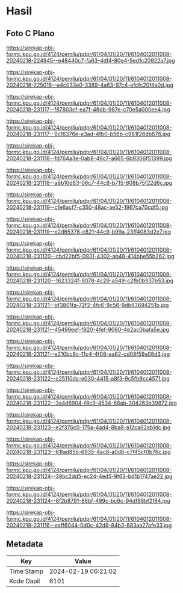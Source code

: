 # Hasil

## Foto C Plano

https://sirekap-obj-formc.kpu.go.id/4124/pemilu/pdpr/61/04/01/20/11/6104012011008-20240218-224945--e48440c7-fa63-4df4-80e4-5ed1c20922a7.jpg

https://sirekap-obj-formc.kpu.go.id/4124/pemilu/pdpr/61/04/01/20/11/6104012011008-20240218-225016--e4c033e0-3389-4a63-97c4-efcfc20f4a0d.jpg

https://sirekap-obj-formc.kpu.go.id/4124/pemilu/pdpr/61/04/01/20/11/6104012011008-20240218-231117--f87803cf-ea7f-48db-987e-c70e5a000ee4.jpg

https://sirekap-obj-formc.kpu.go.id/4124/pemilu/pdpr/61/04/01/20/11/6104012011008-20240218-231117--9c16376e-e3ad-4fb0-b56b-c981f26db676.jpg

https://sirekap-obj-formc.kpu.go.id/4124/pemilu/pdpr/61/04/01/20/11/6104012011008-20240218-231118--fd764a3e-0ab8-49c7-a665-6b9306f51399.jpg

https://sirekap-obj-formc.kpu.go.id/4124/pemilu/pdpr/61/04/01/20/11/6104012011008-20240218-231118--a9b10d83-06c7-44c8-b715-808b75f22d6c.jpg

https://sirekap-obj-formc.kpu.go.id/4124/pemilu/pdpr/61/04/01/20/11/6104012011008-20240218-231119--cfe6acf7-c350-48ac-ae52-1967ca70cdf5.jpg

https://sirekap-obj-formc.kpu.go.id/4124/pemilu/pdpr/61/04/01/20/11/6104012011008-20240218-231119--e2d65378-c821-44c9-b99a-23ff4083d2e7.jpg

https://sirekap-obj-formc.kpu.go.id/4124/pemilu/pdpr/61/04/01/20/11/6104012011008-20240218-231120--cbd22bf5-0931-4302-ab48-414bbe55b262.jpg

https://sirekap-obj-formc.kpu.go.id/4124/pemilu/pdpr/61/04/01/20/11/6104012011008-20240218-231120--1623324f-8078-4c29-a549-c2fb0b937b53.jpg

https://sirekap-obj-formc.kpu.go.id/4124/pemilu/pdpr/61/04/01/20/11/6104012011008-20240218-231121--bf3801fa-72f2-4fc6-9c56-9db63694251b.jpg

https://sirekap-obj-formc.kpu.go.id/4124/pemilu/pdpr/61/04/01/20/11/6104012011008-20240218-231121--45499eef-f920-4fef-9080-4e2ac0bafa5e.jpg

https://sirekap-obj-formc.kpu.go.id/4124/pemilu/pdpr/61/04/01/20/11/6104012011008-20240218-231121--e210bc8c-11c4-4f08-aa62-cd08f59a08d3.jpg

https://sirekap-obj-formc.kpu.go.id/4124/pemilu/pdpr/61/04/01/20/11/6104012011008-20240218-231122--c25110da-e030-4415-a8f3-9c5fb9cc4571.jpg

https://sirekap-obj-formc.kpu.go.id/4124/pemilu/pdpr/61/04/01/20/11/6104012011008-20240218-231122--3a4d6904-f8c9-4534-86ab-304263b39872.jpg

https://sirekap-obj-formc.kpu.go.id/4124/pemilu/pdpr/61/04/01/20/11/6104012011008-20240218-231123--e2f376c0-175a-4ad4-8ba8-a12ca62ab1dc.jpg

https://sirekap-obj-formc.kpu.go.id/4124/pemilu/pdpr/61/04/01/20/11/6104012011008-20240218-231123--61fad85b-6935-4ac8-a0d6-c7f45cf0b76c.jpg

https://sirekap-obj-formc.kpu.go.id/4124/pemilu/pdpr/61/04/01/20/11/6104012011008-20240218-231124--39bc2dd5-ec24-4ed5-9f63-bd1b1747ae22.jpg

https://sirekap-obj-formc.kpu.go.id/4124/pemilu/pdpr/61/04/01/20/11/6104012011008-20240218-231124--8f2b8791-86bf-499c-bc6c-94df88bf2f64.jpg

https://sirekap-obj-formc.kpu.go.id/4124/pemilu/pdpr/61/04/01/20/11/6104012011008-20240218-231116--eaff6044-0d0c-42d9-84b3-883aa27afe33.jpg


## Metadata

| Key        | Value               |
| ---------- | ------------------- |
| Time Stamp | 2024-02-19 06:21:02 |
| Kode Dapil | 6101                |



